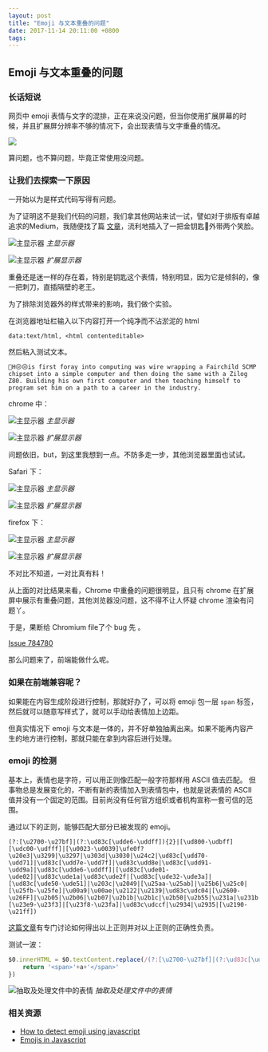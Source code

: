 ```yaml
---
layout: post
title: "Emoji 与文本重叠的问题"
date: 2017-11-14 20:11:00 +0800
tags: 
---
```

    
## Emoji 与文本重叠的问题


### 长话短说

网页中 emoji 表情与文字的混排，正在来说没问题，但当你使用扩展屏幕的时候，并且扩展屏分辨率不够的情况下，会出现表情与文字重叠的情况。

![](https://raw.githubusercontent.com/wayou/wayou.github.io/master/posts/emoji-overlapping-issue/assets/emoji-overlap-issue.jpg)

算问题，也不算问题，毕竟正常使用没问题。

### 让我们去探索一下原因

一开始以为是样式代码写得有问题。

为了证明这不是我们代码的问题，我们拿其他网站来试一试，譬如对于排版有卓越追求的Medium，我随便找了篇 [文章](https://medium.com/@nodejs/fireside-chat-with-node-js-foundation-chairperson-todd-moore-vp-of-open-technology-at-ibm-cfb5a337a4fa
)，流利地插入了一把金钥匙🔑外带两个笑脸。

![主显示器](https://raw.githubusercontent.com/wayou/wayou.github.io/master/posts/emoji-overlapping-issue/assets/extend-display.png)
*主显示器*


![主显示器](https://raw.githubusercontent.com/wayou/wayou.github.io/master/posts/emoji-overlapping-issue/assets/normal-display.png)
*扩展显示器*


重叠还是迷一样的存在着，特别是钥匙这个表情，特别明显，因为它是倾斜的，像一把刺刀，直插隔壁的老王。

为了排除浏览器外的样式带来的影响，我们做个实验。

在浏览器地址栏输入以下内容打开一个纯净而不沾淤泥的 html

```
data:text/html, <html contenteditable>
```

然后粘入测试文本。

```
🔑H😒😒is first foray into computing was wire wrapping a Fairchild SCMP chipset into a simple computer and then doing the same with a Zilog Z80. Building his own first computer and then teaching himself to program set him on a path to a career in the industry. 
```

chrome 中：

![主显示器](https://raw.githubusercontent.com/wayou/wayou.github.io/master/posts/emoji-overlapping-issue/assets/chrome-plain-html-normal-display.png)
*主显示器*

![主显示器](https://raw.githubusercontent.com/wayou/wayou.github.io/master/posts/emoji-overlapping-issue/assets/chrome-plain-html-extend-display.png)
*扩展显示器*

问题依旧，but，到这里我想到一点。不防多走一步，其他浏览器里面也试试。

Safari 下：

![主显示器](https://raw.githubusercontent.com/wayou/wayou.github.io/master/posts/emoji-overlapping-issue/assets/safari-plain-html-normal-display.png)
*主显示器*

![主显示器](https://raw.githubusercontent.com/wayou/wayou.github.io/master/posts/emoji-overlapping-issue/assets/safari-plain-html-extend-display.png)
*扩展显示器*


firefox 下：

![主显示器](https://raw.githubusercontent.com/wayou/wayou.github.io/master/posts/emoji-overlapping-issue/assets/firefox-plain-html-normal-display.png)
*主显示器*

![主显示器](https://raw.githubusercontent.com/wayou/wayou.github.io/master/posts/emoji-overlapping-issue/assets/firefox-plain-html-extend-display.png)
*扩展显示器*

不对比不知道，一对比真有料！

从上面的对比结果来看，Chrome 中重叠的问题很明显，且只有 chrome 在扩展屏中展示有重叠问题，其他浏览器没问题，这不得不让人怀疑 chrome 渲染有问题丫。

于是，果断给 Chromium file了个 bug 先 。

[Issue 784780](https://bugs.chromium.org/p/chromium/issues/detail?id=784780&can=4&q=&colspec=ID%20Pri%20M%20Stars%20ReleaseBlock%20Component%20Status%20Owner%20Summary%20OS%20Modified)

那么问题来了，前端能做什么呢。

### 如果在前端兼容呢？

如果能在内容生成阶段进行控制，那就好办了，可以将 emoji 包一层 `span` 标签，然后就可以随意写样式了，就可以手动给表情加上边距。

但真实情况下 emoji 与文本是一体的，并不好单独抽离出来。如果不能再内容产生的地方进行控制，那就只能在拿到内容后进行处理。

### emoji 的检测

基本上，表情也是字符，可以用正则像匹配一般字符那样用 ASCII 值去匹配。
但事物总是发展变化的，不断有新的表情加入到表情包中，也就是说表情的 ASCII 值并没有一个固定的范围。目前尚没有任何官方组织或者机构宣称一套可信的范围。

通过以下的正则，能够匹配大部分已被发现的 emoji。

```
(?:[\u2700-\u27bf]|(?:\ud83c[\udde6-\uddff]){2}|[\ud800-\udbff][\udc00-\udfff]|[\u0023-\u0039]\ufe0f?\u20e3|\u3299|\u3297|\u303d|\u3030|\u24c2|\ud83c[\udd70-\udd71]|\ud83c[\udd7e-\udd7f]|\ud83c\udd8e|\ud83c[\udd91-\udd9a]|\ud83c[\udde6-\uddff]|[\ud83c[\ude01-\ude02]|\ud83c\ude1a|\ud83c\ude2f|[\ud83c[\ude32-\ude3a]|[\ud83c[\ude50-\ude51]|\u203c|\u2049|[\u25aa-\u25ab]|\u25b6|\u25c0|[\u25fb-\u25fe]|\u00a9|\u00ae|\u2122|\u2139|\ud83c\udc04|[\u2600-\u26FF]|\u2b05|\u2b06|\u2b07|\u2b1b|\u2b1c|\u2b50|\u2b55|\u231a|\u231b|\u2328|\u23cf|[\u23e9-\u23f3]|[\u23f8-\u23fa]|\ud83c\udccf|\u2934|\u2935|[\u2190-\u21ff])
```

[这篇文章](https://medium.com/reactnative/emojis-in-javascript-f693d0eb79fb)有专门讨论如何得出以上正则并对以上正则的正确性负责。

测试一波：

```js
$0.innerHTML = $0.textContent.replace(/(?:[\u2700-\u27bf]|(?:\ud83c[\udde6-\uddff]){2}|[\ud800-\udbff][\udc00-\udfff]|[\u0023-\u0039]\ufe0f?\u20e3|\u3299|\u3297|\u303d|\u3030|\u24c2|\ud83c[\udd70-\udd71]|\ud83c[\udd7e-\udd7f]|\ud83c\udd8e|\ud83c[\udd91-\udd9a]|\ud83c[\udde6-\uddff]|[\ud83c[\ude01-\ude02]|\ud83c\ude1a|\ud83c\ude2f|[\ud83c[\ude32-\ude3a]|[\ud83c[\ude50-\ude51]|\u203c|\u2049|[\u25aa-\u25ab]|\u25b6|\u25c0|[\u25fb-\u25fe]|\u00a9|\u00ae|\u2122|\u2139|\ud83c\udc04|[\u2600-\u26FF]|\u2b05|\u2b06|\u2b07|\u2b1b|\u2b1c|\u2b50|\u2b55|\u231a|\u231b|\u2328|\u23cf|[\u23e9-\u23f3]|[\u23f8-\u23fa]|\ud83c\udccf|\u2934|\u2935|[\u2190-\u21ff])/g,function(a){
	return '<span>'+a+'</span>'
})
```

![抽取及处理文件中的表情](https://raw.githubusercontent.com/wayou/wayou.github.io/master/posts/emoji-overlapping-issue/assets/emoji-abstract.png)
*抽取及处理文件中的表情*

### 相关资源

- [How to detect emoji using javascript](https://stackoverflow.com/a/41164587/1553656)
- [Emojis in Javascript](https://medium.com/reactnative/emojis-in-javascript-f693d0eb79fb) 



    